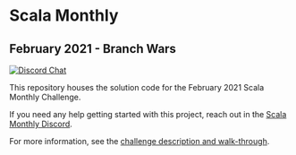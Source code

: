 # Scala Monthly
## February 2021 - Branch Wars

[![Discord Chat](https://img.shields.io/discord/793699402463969291.svg)](https://discord.gg/eAyJ9wAH4W)

This repository houses the solution code for the February 2021 Scala Monthly Challenge.

If you need any help getting started with this project, reach out in the [Scala Monthly Discord](https://discord.gg/eAyJ9wAH4W).

For more information, see the [challenge description and walk-through](https://scalamonthly.com/post/february-2021-branch-wars/).
